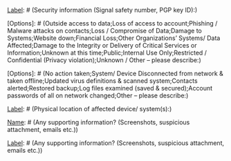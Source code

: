 [Name]: # (Digital Security Incident)

[Type]: # (screen)
[Name]: # (Your Contact Information)

[Type]: # (text_input)
[Name]: # (name)
[Label]: # (Name:)

[Type]: # (text_input)
[Name]: # (phone)
[Label]: # (Phone:)

[Type]: # (text_input)
[Name]: # (email-address)
[Label]: # (Email:)

[Type]: # (text_input)
[Name]: # (secure-communication-method-e-g-signal-safety-number-pgp-email-id)
[Label]: # (Security information (Signal safety number, PGP key ID):)

[Type]: # (screen)
[Name]: # (Incident Description)

[Type]: # (text_area)
[Name]: # (provide-brief-description)
[Label]: # (Provide a brief description:)

[Type]: # (screen)
[Name]: # (Impact / Potential Impact Check all of the following that apply to this incident.)

[Type]: # (multiple_choice)
[Name]: # (impact-potential-impact-check-following-apply-incident)
[Label]: # (Impact / Potential Impact Check all of the following that apply to this incident.)
[Options]: # (Outside access to data;Loss of access to account;Phishing / Malware attacks on contacts;Loss / Compromise of Data;Damage to Systems;Website down;Financial Loss;Other Organizations’ Systems/ Data Affected;Damage to the Integrity or Delivery of Critical Services or Information;Unknown at this time;Public;Internal Use Only;Restricted / Confidential (Privacy violation);Unknown / Other – please describe:)

[Type]: # (text_area)
[Name]: # (provide-brief-description-2)
[Label]: # ()

[Type]: # (screen)
[Name]: # (Sensitivity of Data/Information Involved Check all of the following that apply to this incident.)

[Type]: # (multiple_choice)
[Name]: # (sensitivity-data-information-involved-check-following-apply-incident)
[Label]: # (Sensitivity of Data/Information Involved Check all of the following that apply to this incident.)

[Type]: # (text_area)
[Name]: # (provide-brief-description-data-compromised)
[Label]: # (Provide a brief description of data that may be compromised:)

[Type]: # (screen)
[Name]: # (Are accounts possibly compromised? Please name all, including any individuals who maybe at risk and need to be contacted by the compromised account.)

[Type]: # (text_area)
[Name]: # (accounts-possibly-compromised-including-individuals-maybe-risk-need-contacted-compromised-account)
[Label]: # (Are accounts possibly compromised? Please name all, including any individuals who maybe at risk and need to be contacted by the compromised account.)

[Type]: # (screen)
[Name]: # (Do You Have an Inclination As To What The Motive Was Or Who The Perpetrators Were?)

[Type]: # (text_area)
[Name]: # (inclination-motive-perpetrators)
[Label]: # (Do You Have an Inclination As To What The Motive Was Or Who The Perpetrators Were?)

[Type]: # (screen)
[Name]: # (Who Else Has Been Notified? )

[Type]: # (text_area)
[Name]: # (notified)
[Label]: # (Who Else Has Been Notified? )
[Hint]: # (Provide Person and Title:)

[Type]: # (screen)
[Name]: # (What Steps Have Been Taken So Far? Check all of the following that apply to this incident.)

[Type]: # (multiple_choice)
[Name]: # (steps-taken-far-check-following-apply-incident)
[Label]: # (What Steps Have Been Taken So Far? Check all of the following that apply to this incident.)
[Options]: # (No action taken;System/ Device Disconnected from network & taken offline;Updated virus definitions & scanned system;Contacts alerted;Restored backup;Log files examined (saved & secured);Account passwords of all on network changed;Other – please describe:)

[Type]: # (text_area)
[Name]: # (provide-brief-description-3)
[Label]: # ()

[Type]: # (screen)
[Name]: # (Incident Details)

[Type]: # (text_input)
[Name]: # (date-time-incident-discovered)
[Label]: # (Date and Time the Incident was discovered:)

[Type]: # (text_input)
[Name]: # (incident-resolved)
[Label]: # (Has the incident been resolved?)

[Type]: # (text_input)
[Name]: # (physical-location-affected-device-s)
[Label]: # (Physical location of affected device/ system(s):)

[Type]: # (text_input)
[Name]: # (number-sites-affected-incident)
[Label]: # (Number of sites affected by the incident:)

[Type]: # (text_input)
[Name]: # (approximate-number-users-affected-incident)
[Label]: # (Approximate number of users affected by the incident:)

[Type]: # (text_input)
[Name]: # (provide-additional-information-feel-important-provided-form)
[Label]: # (Please provide any additional information that you feel is important but has not been provided elsewhere on this form.)

[Type]: # (screen)
[Name]: # (Do Your Security Guidelines Cover This Type Of Incident? Were The Guidelines Followed?)

[Type]: # (text_area)
[Name]: # (security-guidelines-cover-type-incident-guidelines-followed)
[Label]: # (Do Your Security Guidelines Cover This Type Of Incident? Were The Guidelines Followed?)

[Type]: # (screen)
[Name]: # (Do The Guidelines Or Any Other Aspect Of Security Management Need To Be Revised In Any Way?)

[Type]: # (text_area)
[Name]: # (guidelines-aspect-security-management-need-revised-way)
[Label]: # (Do The Guidelines Or Any Other Aspect Of Security Management Need To Be Revised In Any Way?)

[Type]: # (screen)
[Name]: # (Lessons Learnt?)

[Type]: # (text_area)
[Name]: # (lessons-learnt)
[Label]: # (Lessons Learnt?)

[Type]: # (screen)
[Name]: # (Any Action Requested?)

[Type]: # (text_area)
[Name]: # (action-requested)
[Label]: # (Any Action Requested?)

[Type]: # (screen)
[Name]: # (Any supporting information? (Screenshots, suspicious attachment, emails etc.))

[Type]: # (text_area)
[Name]: # (supporting-information-screenshots-suspicious-attachment-emails)
[Label]: # (Any supporting information? (Screenshots, suspicious attachment, emails etc.))
